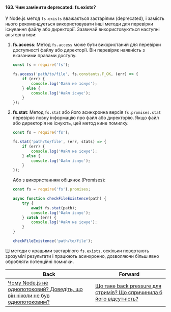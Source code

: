 #### 163. Чим замінити deprecated: fs.exists?

У Node.js метод `fs.exists` вважається застарілим (deprecated), і замість нього рекомендується використовувати інші методи для перевірки існування файлу або директорії. Зазвичай використовуються наступні альтернативи:

1. **fs.access**:
   Метод `fs.access` може бути використаний для перевірки доступності файлу або директорії. Він перевіряє наявність з вказаними правами доступу.

   ```javascript
   const fs = require('fs');

   fs.access('path/to/file', fs.constants.F_OK, (err) => {
       if (err) {
           console.log('Файл не існує');
       } else {
           console.log('Файл існує');
       }
   });
   ```

2. **fs.stat**:
   Метод `fs.stat` або його асинхронна версія `fs.promises.stat` перевіряє повну інформацію про файл або директорію. Якщо файл або директорія не існують, цей метод кине помилку.

   ```javascript
   const fs = require('fs');

   fs.stat('path/to/file', (err, stats) => {
       if (err) {
           console.log('Файл не існує');
       } else {
           console.log('Файл існує');
       }
   });
   ```

   Або з використанням обіцянок (Promises):

   ```javascript
   const fs = require('fs').promises;

   async function checkFileExistence(path) {
       try {
           await fs.stat(path);
           console.log('Файл існує');
       } catch (err) {
           console.log('Файл не існує');
       }
   }

   checkFileExistence('path/to/file');
   ```

Ці методи є кращими застарілого `fs.exists`, оскільки повертають зрозумілі результати і працюють асинхронно, дозволяючи більш явно обробляти потенційні помилки.

| Back | Forward |
|---|---|
| [Чому Node.js не однопотоковий? Доведіть, що він ніколи не був однопотоковим?](/ua/strong-middle/questions-for-a-systems-programmer/162-why-is-nodejs-not-singlethreaded-prove-that-it-was-never-singlethreaded.md)  | [Що таке back pressure для стримів? Що спричинила б його відсутність?](/ua/strong-middle/questions-for-a-systems-programmer/what-is-back-pressure-for-streams-and-what-would-cause-its-absence.md) |